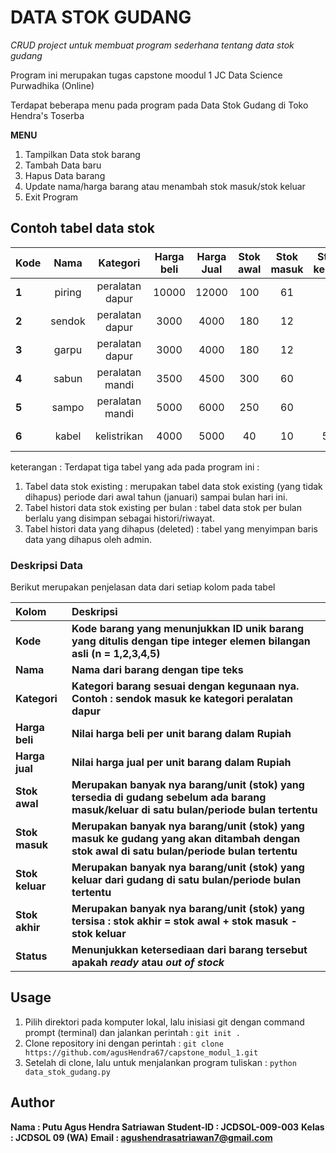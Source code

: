 # DATA STOK GUDANG
*CRUD project untuk membuat program sederhana tentang data stok gudang*

Program ini merupakan tugas capstone moodul 1 JC Data Science Purwadhika (Online)

Terdapat beberapa menu pada program pada Data Stok Gudang di Toko Hendra's Toserba

**MENU**

1. Tampilkan Data stok barang
2. Tambah Data baru
3. Hapus Data barang
4. Update nama/harga barang atau menambah stok masuk/stok keluar
5. Exit Program

## Contoh tabel data stok

| Kode |Nama|Kategori|Harga beli|Harga Jual|Stok awal|Stok masuk|Stok keluar|Stok akhir|Status|
|------|:--:|:------:|:--------:|:--------:|:-------:|:--------:|:---------:|:--------:|-----:|
| **1** | piring | peralatan dapur |   10000    |   12000    |    100    |     61     |      9      |    162     |     ready    |
| **2** | sendok | peralatan dapur |    3000    |    4000    |    180    |     12     |      0      |    192     |     ready    |
| **3** | garpu  | peralatan dapur |    3000    |    4000    |    180    |     12     |      0      |    192     |     ready    |
| **4** | sabun  | peralatan mandi |    3500    |    4500    |    300    |     60     |      0      |    360     |     ready    |
| **5** | sampo  | peralatan mandi |    5000    |    6000    |    250    |     60     |      0      |    310     |     ready    |
| **6** | kabel  |   kelistrikan   |    4000    |    5000    |    40     |     10     |     50      |     0      | out of stock |

keterangan : Terdapat tiga tabel yang ada pada program ini :

1. Tabel data stok existing                   : merupakan tabel data stok existing (yang tidak dihapus) periode dari awal tahun (januari) sampai bulan hari ini.
2. Tabel histori data stok existing per bulan : tabel data stok per bulan berlalu yang disimpan sebagai histori/riwayat.
3. Tabel histori data yang dihapus (deleted)  : tabel yang menyimpan baris data yang dihapus oleh admin.


### Deskripsi Data
Berikut merupakan penjelasan data dari setiap kolom pada tabel

|       Kolom       |                                                 Deskripsi                                                                                                             |
|:------------------|:----------------------------------------------------------------------------------------------------------------------------------------------------------------------|                                              
|      **Kode**     | **Kode barang yang menunjukkan ID unik barang yang ditulis dengan tipe integer elemen bilangan asli (n =  1,2,3,4,5)**                                                |
|      **Nama**     | **Nama dari barang dengan tipe teks**                                                                                                                                 |
|    **Kategori**   | **Kategori barang sesuai dengan kegunaan nya. Contoh : sendok masuk ke kategori peralatan dapur**                                                                     |
|   **Harga beli**  | **Nilai harga beli per unit barang dalam Rupiah**                                                                                                                     |
|   **Harga jual**  | **Nilai harga jual per unit barang dalam Rupiah**                                                                                                                     |
|   **Stok awal**   | **Merupakan banyak nya barang/unit (stok) yang tersedia di gudang sebelum ada barang masuk/keluar di satu bulan/periode bulan tertentu**                              |
|   **Stok masuk**  | **Merupakan banyak nya barang/unit (stok) yang masuk ke gudang yang akan ditambah dengan stok awal di satu bulan/periode bulan tertentu**                             |
|   **Stok keluar** | **Merupakan banyak nya barang/unit (stok) yang keluar dari gudang  di satu bulan/periode bulan tertentu**                                                             |
|   **Stok akhir**  | **Merupakan banyak nya barang/unit (stok) yang tersisa :  stok akhir = stok awal + stok masuk - stok keluar**                                                         |
|     **Status**    | **Menunjukkan ketersediaan dari barang tersebut apakah *ready* atau *out of stock***                                                                                  |

## Usage
1. Pilih direktori pada komputer lokal, lalu inisiasi git dengan command prompt (terminal) dan jalankan perintah :
   ```git init .```
2. Clone repository ini dengan perintah :
   ```git clone https://github.com/agusHendra67/capstone_modul_1.git```
3. Setelah di clone, lalu untuk menjalankan program tuliskan :
    ```python data_stok_gudang.py```

## Author

**Nama          : Putu Agus Hendra Satriawan**
**Student-ID    : JCDSOL-009-003**
**Kelas         : JCDSOL 09 (WA)**
**Email         : agushendrasatriawan7@gmail.com**
